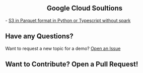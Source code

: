 <div align="center"> 
   <h2 align="center"> Google Cloud Soultions  </h2></div>
   
<p align='center'>
   <p align='center'>
   
</p>
- <a href="https://github.com/RobinaMirbahar/Google-Cloud-Solutions/blob/06b9041538f7ecc98316d13e0ef750b9ac46591f/S3%20in%20Parquet%20format%20in%20Python%20(or%20Typescript).py">S3 in Parquet format in Python or Typescript without spark</a>


## Have any Questions?

Want to request a new topic for a demo? [Open an Issue](https://github.com/RobinaMirbahar/Google-Cloud-Solutions/issues/new/choose)

## Want to Contribute? Open a Pull Request!

